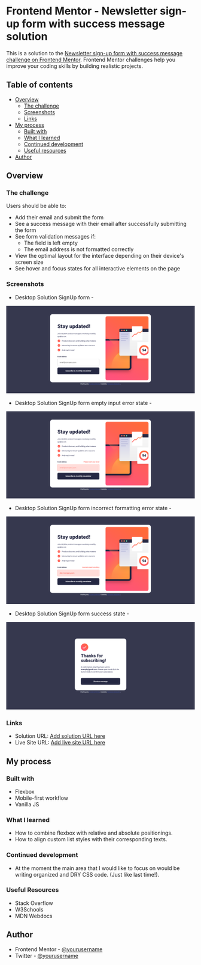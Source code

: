 # Frontend Mentor - Newsletter sign-up form with success message solution

This is a solution to the [Newsletter sign-up form with success message challenge on Frontend Mentor](https://www.frontendmentor.io/challenges/newsletter-signup-form-with-success-message-3FC1AZbNrv). Frontend Mentor challenges help you improve your coding skills by building realistic projects.

## Table of contents

- [Overview](#overview)
  - [The challenge](#the-challenge)
  - [Screenshots](#screenshot)
  - [Links](#links)
- [My process](#my-process)
  - [Built with](#built-with)
  - [What I learned](#what-i-learned)
  - [Continued development](#continued-development)
  - [Useful resources](#useful-resources)
- [Author](#author)

## Overview

### The challenge

Users should be able to:

- Add their email and submit the form
- See a success message with their email after successfully submitting the form
- See form validation messages if:
  - The field is left empty
  - The email address is not formatted correctly
- View the optimal layout for the interface depending on their device's screen size
- See hover and focus states for all interactive elements on the page

### Screenshots

- Desktop Solution SignUp form -

![](./assets/images/Screenshot%20of%20Frontend%20Mentor%20Newsletter%20sign-up%20form%20-%20Desktop%20version.png)

- Desktop Solution SignUp form empty input error state -

![](./assets/images/Screenshot%20of%20sign-up%20form%20empty%20input%20error%20state%20-%20Desktop%20version.png)

- Desktop Solution SignUp form incorrect formatting error state -

![](./assets/images/Screenshot%20of%20sign-up%20form%20incorrect%20formatting%20error%20state%20-%20Desktop%20version.png)

- Desktop Solution SignUp form success state -

![](./assets/images/Screenshot%20of%20Frontend%20Mentor%20Newsletter%20sign-up%20success%20page%20-%20Desktop%20version.png)

### Links

- Solution URL: [Add solution URL here](https://github.com/Yohannes-GitHub/newsletter-sign-up-with-success-message-main)
- Live Site URL: [Add live site URL here](https://newsletter-sign-up-by-jon-sintayehu.netlify.app/)

## My process

### Built with

- Flexbox
- Mobile-first workflow
- Vanilla JS

### What I learned

- How to combine flexbox with relative and absolute positionings.
- How to align custom list styles with their corresponding texts.

### Continued development

- At the moment the main area that I would like to focus on would be writing organized and DRY CSS code. (Just like last time!).

### Useful Resources

- Stack Overflow
- W3Schools
- MDN Webdocs

## Author

- Frontend Mentor - [@yourusername](https://www.frontendmentor.io/profile/Yohannes-GitHub)
- Twitter - [@yourusername](https://x.com/jonsintayehu)
